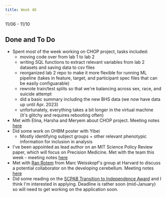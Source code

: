 ```yaml
---
title: Week 48
---
```


11/06 - 11/10

## Done and To Do
* Spent most of the week working on CHOP project, tasks included: 
    * moving code over from lab 1 to lab 2
    * writing SQL functions to extract relevant variables from lab 2 datasets and saving data to csv files
    * reorganized lab 2 repo to make it more flexible for running ML pipeline (takes in feature, target, and participant spec files that can be easily configuarable)
    * rewrote train/test splits so that we're balancing across sex, race, and suicide attempt
    * did a basic summary including the new BHS data (we now have data up until Apr. 2023)
    * unfortunately, everything takes a bit longer in the virtual machine (it's glitchy and requires rebooting often)
* Met with Elina, Harsha and Meryem about CHOP project. Meeting notes [here](https://docs.google.com/document/d/1Jrd4adwyYcNr7YE6sZ_ED3tnjrsCMtzCHlmqZIYbK0c/edit?usp=sharing)
* Did some work on OHBM poster with Yibei
    * Mostly identifying subject groups + other relevant phenotypic information for inclusion in analysis
* I've been appointed as lead author on an MIT Science Policy Review paper, which will focus on Precision Medicine. Met with the team this week - meeting notes [here](https://docs.google.com/document/d/1lIXncvrkcZ4unGfFcGDp2uy08Qw0mDu4U9JDzRR6aGw/edit?usp=sharing)
* Met with [Ran Rotem](https://www.hsph.harvard.edu/weisskopf-lab/members/ran-rotem/) from Marc Weisskopf's group at Harvard to discuss a potential collaborator on the developing cerebellum. Meeting notes [here](https://docs.google.com/document/d/1-BTiIVrMmZf0nfqk2XjEYWF0rbNtSwEuFHn02-Wdy1M/edit?usp=sharing)
* Did some reading on the [SCPAB Transition to Independence Award](https://www.simonsfoundation.org/grant/scpab-transition-to-independence-award/?swcfpc=1) and I think I'm interested in applying. Deadline is rather soon (mid-January) so will need to get working on the application soon. 
